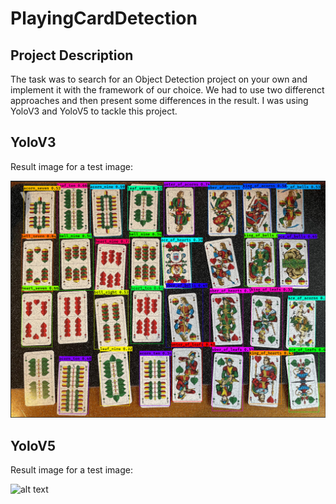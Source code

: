 # PlayingCardDetection

## Project Description
The task was to search for an Object Detection project on your own and implement it with the framework of our choice. We had to use two differenct approaches and then present some differences in the result. I was using YoloV3 and YoloV5 to tackle this project. 

## YoloV3
Result image for a test image:

![alt text](https://github.com/thurnbauermatthi/PlayingCardDetection/blob/main/detection_result_image_yolov3.PNG?raw=true)

## YoloV5
Result image for a test image:

![alt text](https://github.com/thurnbauermatthi/PlayingCardDetection/blob/main/detection_result_image_yolov5.PNG?raw=true)

